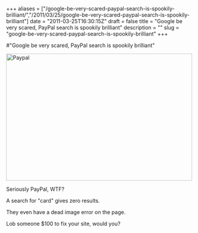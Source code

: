+++
aliases = ["/google-be-very-scared-paypal-search-is-spookily-brilliant/","/2011/03/25/google-be-very-scared-paypal-search-is-spookily-brilliant"]
date = "2011-03-25T16:30:15Z"
draft = false
title = "Google be very scared, PayPal search is spookily brilliant"
description = ""
slug = "google-be-very-scared-paypal-search-is-spookily-brilliant"
+++

#"Google be very scared, PayPal search is spookily brilliant"


 <div class='p_embed p_image_embed'>
<a href="http://getfile8.posterous.com/getfile/files.posterous.com/conoroneill/xhyReYt7HzODkVTXE7dxMcb9n07aMgNwsnboo40H0tuyFFRBlbHsTjBQv5i6/paypal.jpg"><img alt="Paypal" height="342" src="http://getfile9.posterous.com/getfile/files.posterous.com/conoroneill/YB8A5QxCGF5aNkwtrvorgOfIzRPwXnFgAg5FCrXyju8Zqn1fxIMkO7FrxbWg/paypal.jpg.scaled.500.jpg" width="500" /></a>
</div>
<p>Seriously PayPal, WTF? </p><p /><div>A search for &quot;card&quot; gives zero results.</div><p /><div>They even have a dead image error on the page.</div><p /><div>Lob someone $100 to fix your site, would you?</div>
 